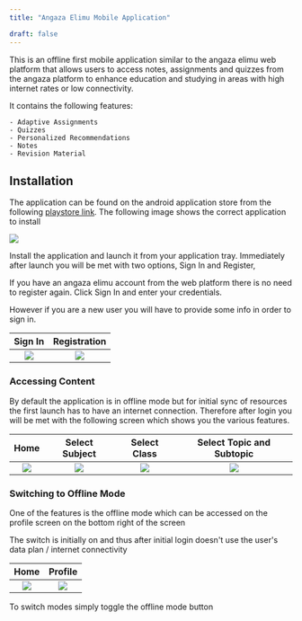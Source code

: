 ```yaml
---
title: "Angaza Elimu Mobile Application"

draft: false
---
```


This is an offline first mobile application similar to the angaza elimu web platform that allows users to access notes, assignments and quizzes from the angaza platform to enhance  education and studying in areas with 
high internet rates or low connectivity.


It contains the following features: 

    - Adaptive Assignments
    - Quizzes
    - Personalized Recommendations
    - Notes
    - Revision Material


## Installation

The application can be found on the android application store from the following [playstore link](https://play.google.com/store/apps/details?id=com.angazaelimu.angaza).
The following image shows the correct application to install

![](https://res.cloudinary.com/dh2c294kc/image/upload/v1628651486/Screen_Shot_2021-08-11_at_6.11.02_AM_c9czmk.png)

Install the application and launch it from your application tray. Immediately after launch you will be met with two options,  Sign In and Register,

If you have an angaza elimu account from the web platform there is no need to register again. Click Sign In and enter your credentials.

However if you are a new user you will have to provide some info in order to sign in.


<!-- <img src=""> -->
Sign In           |  Registration
:-------------------------:|:-------------------------:
![](https://res.cloudinary.com/dh2c294kc/image/upload/c_scale,w_200/v1628652288/Screenshot_20210810-211018_Expo_Go_vue1vh.jpg)  |  ![](https://res.cloudinary.com/dh2c294kc/image/upload/c_scale,w_200/v1628652287/Screenshot_20210810-210944_Expo_Go_qysnkx.jpg)



### Accessing Content

By default the application is in offline mode but for initial sync of resources the first launch has to have an internet connection.
Therefore after login you will be met with the following screen which shows you the various features.

Home          |  Select Subject | Select Class | Select Topic and Subtopic |
:-------------------------:|:-------------------------:|:-------------------------:|:-------------------------:
![](https://res.cloudinary.com/dh2c294kc/image/upload/c_scale,w_200/v1628655777/Screenshot_20210811-071153_Expo_Go_oojozi.jpg)  |  ![](https://res.cloudinary.com/dh2c294kc/image/upload/c_scale,w_200/v1628652290/Screenshot_20210810-212707_Expo_Go_k16hqh.jpg) | ![](https://res.cloudinary.com/dh2c294kc/image/upload/c_scale,w_200/v1628652293/Screenshot_20210810-212723_Expo_Go_opdlrn.jpg) | ![](https://res.cloudinary.com/dh2c294kc/image/upload/c_scale,w_200/v1628655778/Screenshot_20210811-071942_Expo_Go_hrwit4.jpg) 

### Switching to Offline Mode

One of the features is the offline mode which can be accessed on the profile screen on the bottom right of the screen

The switch is initially on and thus after initial login doesn't use the user's data plan / internet connectivity

Home          |  Profile 
:-------------------------:|:-------------------------:
![](https://res.cloudinary.com/dh2c294kc/image/upload/c_scale,w_200/v1628655777/Screenshot_20210811-071153_Expo_Go_oojozi.jpg)  |  ![](https://res.cloudinary.com/dh2c294kc/image/upload//c_scale,w_200/v1628656546/Screenshot_20210811-072011_Expo_Go_effhx5.jpg) 


To switch modes simply toggle the offline mode button

